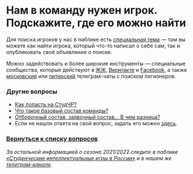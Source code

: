 # Нам в команду нужен игрок. Подскажите, где его можно найти

Для поиска игроков у нас в паблике есть [специальная тема](https://vk.com/topic-99683830_47811579) — там вы можете как найти игрока, который что-то написал о себе сам, так и опубликовать своё объявление о поиске.

Можно задействовать и более широкие инструменты — специальные сообщества, которые действуют в [ЖЖ](https://chgk-legionary.livejournal.com/), [Вконтакте](https://vk.com/chgk_legio) и [Facebook](https://www.facebook.com/groups/chgk.legion/), а также [московский](https://t.me/joinchat/Qw9oIL8cjUhhNjU6) или [питерский](https://t.me/joinchat/CLU4Q0gX-v4AUrsLGJIEqw) телеграм-чаты с поиском легионеров.

### Другие вопросы

- [Как попасть на СтудЧР?](https://vk.com/@chgk_student-kak-popast-na-studchr)
- [Что такое базовый состав команды?](https://vk.com/@chgk_student-bazovyi-sostav)
- [Отборочный состав, заявочный состав… В чем разница?](https://vk.com/@chgk_student-otborochnyi-i-zayavochyi-sostavy)
- Если не нашли ответа на свой вопрос, задать его можно [здесь](https://vk.com/topic-99683830_48233790).

### [Вернуться к списку вопросов](https://vk.com/@chgk_student-studchr-faq)

*За остальной информацией о сезона 2021/2022 следите в паблике [«Студенческие интеллектуальные игры в России»](https://vk.com/chgk_student) и в нашем же [телеграм-канале](https://t.me/chgk_student_ru).*
